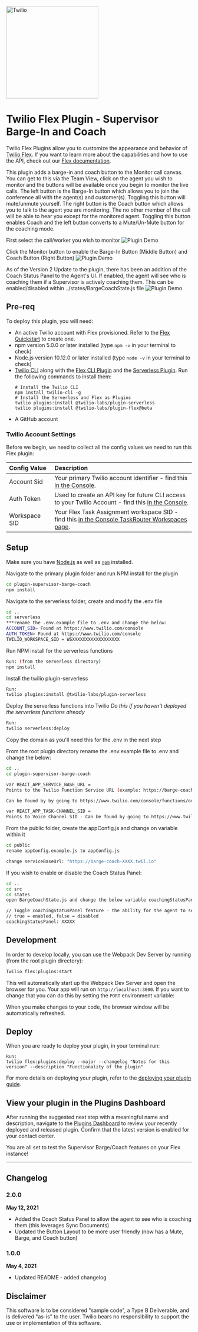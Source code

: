 <a  href="https://www.twilio.com">
<img  src="https://static0.twilio.com/marketing/bundles/marketing/img/logos/wordmark-red.svg"  alt="Twilio"  width="250"  />
</a>

# Twilio Flex Plugin - Supervisor Barge-In and Coach

Twilio Flex Plugins allow you to customize the appearance and behavior of [Twilio Flex](https://www.twilio.com/flex). If you want to learn more about the capabilities and how to use the API, check out our [Flex documentation](https://www.twilio.com/docs/flex).

This plugin adds a barge-in and coach button to the Monitor call canvas.  You can get to this via the Team View, click on the agent you wish to monitor and the buttons will be available once you begin to monitor the live calls.  The left button is the Barge-In button which allows you to join the conference all with the agent(s) and customer(s).  Toggling this button will mute/unmute yourself.  The right button is the Coach button which allows you to talk to the agent you are monitoring.  The no other member of the call will be able to hear you except for the monitored agent.  Toggling this button enables Coach and the left button converts to a Mute/Un-Mute button for the coaching mode.

First select the call/worker you wish to monitor
![Plugin Demo](https://github.com/aestellwag/plugin-supervisor-barge-coach/blob/main/Supervisor-Barge-Coach-Plugin-1.gif)

Click the Monitor button to enable the Barge-In Button (Middle Button) and Coach Button (Right Button)
![Plugin Demo](https://github.com/aestellwag/plugin-supervisor-barge-coach/blob/main/Supervisor-Barge-Coach-Plugin-2.gif)

As of the Version 2 Update to the plugin, there has been an addition of the Coach Status Panel to the Agent's UI.  If enabled, the agent will see who is coaching them if a Supervisor is actively coaching them.  This can be enabled/disabled within ../states/BargeCoachState.js file
![Plugin Demo](https://github.com/aestellwag/plugin-supervisor-barge-coach/blob/main/Supervisor-Barge-Coach-Plugin-3.gif)

## Pre-req

To deploy this plugin, you will need:

- An active Twilio account with Flex provisioned. Refer to the [Flex Quickstart](https://www.twilio.com/docs/flex/quickstart/flex-basics#sign-up-for-or-sign-in-to-twilio-and-create-a-new-flex-project") to create one.
- npm version 5.0.0 or later installed (type `npm -v` in your terminal to check)
- Node.js version 10.12.0 or later installed (type `node -v` in your terminal to check)
- [Twilio CLI](https://www.twilio.com/docs/twilio-cli/quickstart#install-twilio-cli) along with the [Flex CLI Plugin](https://www.twilio.com/docs/twilio-cli/plugins#available-plugins) and the [Serverless Plugin](https://www.twilio.com/docs/twilio-cli/plugins#available-plugins). Run the following commands to install them:
  ```
  # Install the Twilio CLI
  npm install twilio-cli -g
  # Install the Serverless and Flex as Plugins
  twilio plugins:install @twilio-labs/plugin-serverless
  twilio plugins:install @twilio-labs/plugin-flex@beta
  ```
- A GitHub account

### Twilio Account Settings

Before we begin, we need to collect
all the config values we need to run this Flex plugin:

| Config&nbsp;Value | Description                                                                                                                                            |
| :---------------- | :----------------------------------------------------------------------------------------------------------------------------------------------------- |
| Account&nbsp;Sid  | Your primary Twilio account identifier - find this [in the Console](https://www.twilio.com/console).                                                   |
| Auth Token        | Used to create an API key for future CLI access to your Twilio Account - find this [in the Console](https://www.twilio.com/console).                   |
| Workspace SID     | Your Flex Task Assignment workspace SID - find this [in the Console TaskRouter Workspaces page](https://www.twilio.com/console/taskrouter/workspaces). |

## Setup

Make sure you have [Node.js](https://nodejs.org) as well as [`npm`](https://npmjs.com) installed.

Navigate to the primary plugin folder and run NPM install for the plugin
```bash
cd plugin-supervisor-barge-coach
npm install
```

Navigate to the serverless folder, create and modify the .env file
```bash
cd ..
cd serverless
***rename the .env.example file to .env and change the below:
ACCOUNT_SID= Found at https://www.twilio.com/console
AUTH_TOKEN= Found at https://www.twilio.com/console 
TWILIO_WORKSPACE_SID = WSXXXXXXXXXXXXXXXXXX
```

Run NPM install for the serverless functions
```bash
Run: (from the serverless directory)
npm install
```

Install the twilio plugin-serverless
```bash
Run: 
twilio plugins:install @twilio-labs/plugin-serverless
```

Deploy the serverless functions into Twilio
*Do this if you haven't deployed the serverless functions already*
```bash
Run: 
twilio serverless:deploy
```
Copy the domain as you'll need this for the .env in the next step


From the root plugin directory rename the .env.example file to .env and change the below:
```bash
cd ..
cd plugin-supervisor-barge-coach

var REACT_APP_SERVICE_BASE_URL = 
Points to the Twilio Function Service URL (example: https://barge-coach-XXXX-dev.twil.io)

Can be found by by going to https://www.twilio.com/console/functions/overview/services then click on barge-coach (should look like barge-coach-XXXX-dev.twil.io)

var REACT_APP_TASK-CHANNEL_SID =
Points to Voice Channel SID - Can be found by going to https://www.twilio.com/console/taskrouter/dashboard > click on Workspaces > then Task Channels
```

From the public folder, create the appConfig.js and change on variable within it
```bash
cd public
rename appConfig.example.js to appConfig.js

change serviceBaseUrl: "https://barge-coach-XXXX.twil.io"
```

If you wish to enable or disable the Coach Status Panel:
```bash
cd ..
cd src
cd states
open BargeCoachState.js and change the below variable coachingStatusPanel

// Toggle coachingStatusPanel feature - the ability for the agent to see who is coaching them
// true = enabled, false = disabled
coachingStatusPanel: XXXXX
```

## Development

In order to develop locally, you can use the Webpack Dev Server by running (from the root plugin directory):

```bash
Twilio flex:plugins:start
```

This will automatically start up the Webpack Dev Server and open the browser for you. Your app will run on `http://localhost:3000`. If you want to change that you can do this by setting the `PORT` environment variable:

When you make changes to your code, the browser window will be automatically refreshed.

## Deploy

When you are ready to deploy your plugin, in your terminal run:
```
Run: 
twilio flex:plugins:deploy --major --changelog "Notes for this version" --description "Functionality of the plugin"
```
For more details on deploying your plugin, refer to the [deploying your plugin guide](https://www.twilio.com/docs/flex/plugins#deploying-your-plugin).

## View your plugin in the Plugins Dashboard

After running the suggested next step with a meaningful name and description, navigate to the [Plugins Dashboard](https://flex.twilio.com/admin/) to review your recently deployed and released plugin. Confirm that the latest version is enabled for your contact center.

You are all set to test the Supervisor Barge/Coach features on your Flex instance!


---

## Changelog

### 2.0.0

**May 12, 2021**

- Added the Coach Status Panel to allow the agent to see who is coaching them (this leverages Sync Documents)
- Updated the Button Layout to be more user friendly (now has a Mute, Barge, and Coach button)

### 1.0.0

**May 4, 2021**

- Updated README - added changelog


## Disclaimer
This software is to be considered "sample code", a Type B Deliverable, and is delivered "as-is" to the user. Twilio bears no responsibility to support the use or implementation of this software.